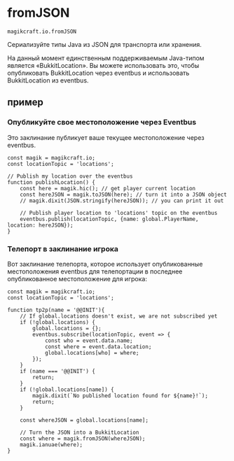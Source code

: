 
# fromJSON

`magikcraft.io.fromJSON`

Сериализуйте типы Java из JSON для транспорта или хранения.

На данный момент единственным поддерживаемым Java-типом является «BukkitLocation». Вы можете использовать это, чтобы опубликовать BukkitLocation через eventbus и использовать BukkitLocation из eventbus.

## пример

### Опубликуйте свое местоположение через Eventbus

Это заклинание публикует ваше текущее местоположение через eventbus.

```
const magik = magikcraft.io;
const locationTopic = 'locations';

// Publish my location over the eventbus
function publishLocation() {
    const here = magik.hic(); // get player current location
    const hereJSON = magik.toJSON(here); // turn it into a JSON object
    // magik.dixit(JSON.stringify(hereJSON)); // you can print it out

    // Publish player location to 'locations' topic on the eventbus
    eventbus.publish(locationTopic, {name: global.PlayerName, location: hereJSON});
}
```

### Телепорт в заклинание игрока

Вот заклинание телепорта, которое использует опубликованные местоположения eventbus для телепортации в последнее опубликованное местоположение для игрока:

```
const magik = magikcraft.io;
const locationTopic = 'locations';

function tp2p(name = '@@INIT'){
    // If global.locations doesn't exist, we are not subscribed yet
    if (!global.locations) {
        global.locations = {};
        eventbus.subscribe(locationTopic, event => {
            const who = event.data.name;
            const where = event.data.location;
            global.locations[who] = where;
        });
    }
    if (name === '@@INIT') {
        return;
    }
    if (!global.locations[name]) {
        magik.dixit(`No published location found for ${name}!`);
        return;
    }

    const whereJSON = global.locations[name];

    // Turn the JSON into a BukkitLocation
    const where = magik.fromJSON(whereJSON);
    magik.ianuae(where);
}
```